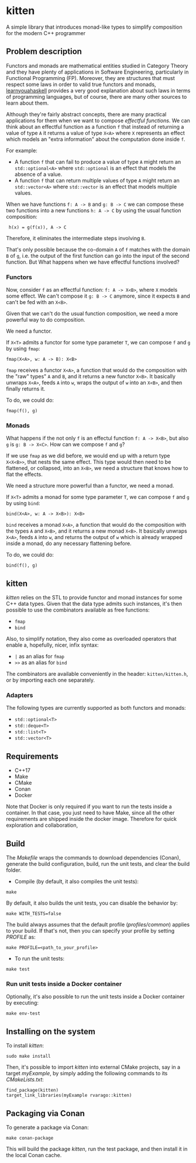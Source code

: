 # kitten

A simple library that introduces monad-like types to simplify composition for the modern C++ programmer

## Problem description

Functors and monads are mathematical entities studied in Category Theory and they have plenty of applications in
Software Engineering, particularly in Functional Programming (FP). Moreover, they are structures that must respect some
laws in order to valid true functors and monads, [learnyouahaskell](http://learnyouahaskell.com/functors-applicative-functors-and-monoids)
provides a very good explanation about such laws in terms of programming languages, but of course, there are many other
sources to learn about them.

Although they're fairly abstract concepts, there are many practical applications for them when we want to compose
_effectful functions_. We can think about an effectful function as a function ``f`` that instead of returning a value of type
``A`` it returns a value of type ``X<A>`` where ``X`` represents an effect which models an "extra information" about the computation
done inside ``f``.

For example:

- A function ``f`` that can fail to produce a value of type ``A`` might return an ``std::optional<A>``
where ``std::optional`` is an effect that models the absence of a value.
- A function ``f`` that can return multiple values of type ``A`` might return an ``std::vector<A>`` where
``std::vector`` is an effect that models multiple values.

When we have functions ``f: A -> B`` and ``g: B -> C`` we can compose these two functions into a new functions
``h: A -> C`` by using the usual function composition:

`` h(x) = g(f(x)), A -> C``

Therefore, it eliminates the intermediate steps involving ``B``.

That's only possible because the co-domain ``A`` of ``f`` matches with the domain ``B`` of ``g``, i.e.
the output of the first function can go into the input of the second function. But What happens when we have effectful
functions involved?

### Functors

Now, consider ``f`` as an effectful function: ``f: A -> X<B>``, where ``X`` models some effect. We can't compose it
``g: B -> C`` anymore, since it expects ``B`` and can't be fed with an ``X<B>``.

Given that we can't do the usual function composition, we need a more powerful way to do composition.

We need a functor.

If ``X<T>`` admits a functor for some type parameter ``T``, we can compose ``f`` and ``g`` by using ``fmap``:

``fmap(X<A>, w: A -> B): X<B>``

``fmap`` receives a functor ``X<A>``, a function that would do the composition with the "raw" types" ``A`` and ``B``, and
it returns a new functor ``X<B>``. It basically unwraps ``X<A>``, feeds ``A`` into ``w``, wraps the output of ``w`` into
an ``X<B>``, and then finally returns it.

To do, we could do:

``fmap(f(), g)``

### Monads

What happens if the not only ``f`` is an effectul function ``f: A -> X<B>``, but also ``g`` is ``g: B -> X<C>``. How can
we compose ``f`` and ``g``?

If we use ``fmap`` as we did before, we would end up with a return type ``X<X<B>>``, that nests the same effect. This type
would then need to be flattened, or collapsed, into an ``X<B>``, we need a structure that knows how to flat the effects.

We need a structure more powerful than a functor, we need a monad.

If ``X<T>`` admits a monad for some type parameter ``T``, we can compose ``f`` and ``g`` by using ``bind``:

``bind(X<A>, w: A -> X<B>): X<B>``

``bind`` receives a monad ``X<A>``, a function that would do the composition with the types ``A`` and
``X<B>``, and it returns a new monad ``X<B>``. It basically unwraps ``X<A>``, feeds ``A`` into ``w``, and returns the
output of ``w`` which is already wrapped inside a monad, do any necessary flattening before.

To do, we could do:

``bind(f(), g)``

## kitten

_kitten_ relies on the STL to provide functor and monad instances for some C++ data types. Given that the data type admits
such instances, it's then possible to use the combinators available as free functions:

- ``fmap``
- ``bind``

Also, to simplify notation, they also come as overloaded operators that enable a, hopefully, nicer, infix syntax:

- ``|`` as an alias for ``fmap``
- ``>>`` as an alias for ``bind``

The combinators are available conveniently in the header: ``kitten/kitten.h``, or by importing each one separately.

### Adapters

The following types are currently supported as both functors and monads:

- ``std::optional<T>``
- ``std::deque<T>``
- ``std::list<T>``
- ``std::vector<T>``

## Requirements

* C++17
* Make
* CMake
* Conan
* Docker

Note that Docker is only required if you want to run the tests inside a container. In that case, you just need to have Make,
since all the other requirements are shipped inside the docker image. Therefore for quick exploration and collaboration,


## Build

The _Makefile_ wraps the commands to download dependencies (Conan), generate the build configuration, build, run the
unit tests, and clear the build folder.

* Compile (by default, it also compiles the unit tests):

```
make
```

By default, it also builds the unit tests, you can disable the behavior by:

```
make WITH_TESTS=false
```


The build always assumes that the default profile (*profiles/common*) applies to your build. If that's not, then you
can specify your profile by setting _PROFILE_ as:

```
make PROFILE=<path_to_your_profile>
```

* To run the unit tests:

```
make test
```

### Run unit tests inside a Docker container

Optionally, it's also possible to run the unit tests inside a Docker container by executing:

```
make env-test
```

## Installing on the system

To install _kitten_:

```
sudo make install
```

Then, it's possible to import _kitten_ into external CMake projects, say in a target _myExample_, by simply adding the
following commands to its _CMakeLists.txt_:

```
find_package(kitten)
target_link_libraries(myExample rvarago::kitten)
```

## Packaging via Conan

To generate a package via Conan:

```
make conan-package
```

This will build the package _kitten_, run the test package, and then install it in the local Conan cache.